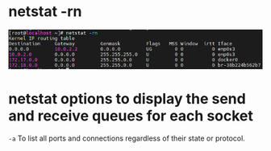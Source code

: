 
# netstat -rn
![](_resources/Pasted%20image%2020231201170607.png)

# netstat options to display the send and receive queues for each socket
`-a`
To list all ports and connections regardless of their state or protocol.